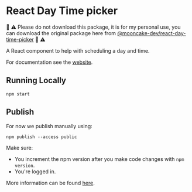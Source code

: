 # React Day Time picker

🚨 ⚠️ Please do not download this package, it is for my personal use, you can download the original package here from [@mooncake-dev/react-day-time-picker](https://www.npmjs.com/package/@mooncake-dev/react-day-time-picker) 🚨 ⚠️

A React component to help with scheduling a day and time.

For documentation see the [website](https://react-day-time-picker.netlify.com/).

## Running Locally

```
npm start
```

## Publish

For now we publish manually using:

```
npm publish --access public
```

Make sure:

- You increment the npm version after you make code changes with `npm version`.
- You're logged in.

More information can be found [here](https://docs.npmjs.com/creating-and-publishing-an-org-scoped-package).
